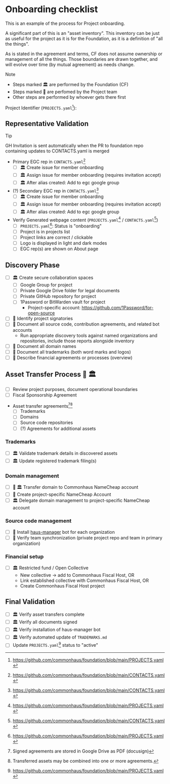 # Onboarding checklist

This is an example of the process for Project onboarding.

A significant part of this is an "asset inventory".
This inventory can be just as useful for the project as it is for the Foundation,
as it is a definition of "all the things".

As is stated in the agreement and terms, CF does not assume ownership or management of all the things.
Those boundaries are drawn together, and will evolve over time (by mutual agreement) as needs change.

> [!NOTE]
>
> - Steps marked 🏛️ are performed by the Foundation (CF)
> - Steps marked 👥 are perfomed by the Project team
> - Other steps are performed by whoever gets there first

Project Identifier (`PROJECTS.yaml`[^3]):

## Representative Validation

> [!TIP]
> GH Invitation is sent automatically when the PR to foundation repo containing updates to CONTACTS.yaml is merged

- Primary EGC rep in `CONTACTS.yaml`[^4]
    - [ ] 🏛️ Create issue for member onboarding
    - [ ] 🏛️ Assign issue for member onboarding (requires invitation accept)
    - [ ] 🏛️ After alias created: Add to egc google group
- (?) Secondary EGC rep in `CONTACTS.yaml`[^4]
    - [ ] 🏛️ Create issue for member onboarding
    - [ ] 🏛️ Assign issue for member onboarding (requires invitation accept)
    - [ ] 🏛️ After alias created: Add to egc google group
- Verify Generated webpage content (`PROJECTS.yaml`[^3] / `CONTACTS.yaml`[^4])
    - [ ] `PROJECTS.yaml`[^3]: Status is "onboarding"
    - [ ] Project is in projects list
    - [ ] Project links are correct / clickable
    - [ ] Logo is displayed in light and dark modes
    - [ ] EGC rep(s) are shown on About page

## Discovery Phase

- [ ] 🏛️ Create secure collaboration spaces
    - [ ] Google Group for project
    - [ ] Private Google Drive folder for legal documents
    - [ ] Private GitHub repository for project
    - [ ] 1Password or BitWarden vault for project
        - Project-specific account: <https://github.com/1Password/for-open-source>
- [ ] 👥 Identify project signatories
- [ ] 👥 Document all source code, contribution agreements, and related bot accounts
    - Run appropriate discovery tools against named organizations and repositories, include those reports alongside inventory
- [ ] 👥 Document all domain names
- [ ] 👥 Document all trademarks (both word marks and logos)
- [ ] 👥 Describe financial agreements or processes (overview)

## Asset Transfer Process 👥 🏛️

- [ ] Review project purposes, document operational boundaries
- [ ] Fiscal Sponsorship Agreement
- Asset transfer agreements[^1][^2]
    - [ ] Trademarks
    - [ ] Domains
    - [ ] Source code repositories
    - [ ] (?) Agreements for additional assets

### Trademarks

- [ ] 🏛️ Validate trademark details in discovered assets
- [ ] 🏛️ Update registered trademark filing(s)

### Domain management

- [ ] 👥 🏛️ Transfer domain to Commonhaus NameCheap account
- [ ] 👥 Create project-specific NameCheap Account
- [ ] 🏛️ Delegate domain management to project-specific NameCheap account

### Source code management

- [ ] 👥 Install [haus-manager](https://github.com/commonhaus/automation/tree/main/haus-manager) bot for each organization
- [ ] 👥 Verify team synchronization (private project repo and team in primary organization)

### Financial setup

- [ ] 🏛️ Restricted fund / Open Collective
    - New collective -> add to Commonhaus Fiscal Host, OR
    - Link established collective with Commonhaus Fiscal Host, OR
    - Create Commonhaus Fiscal Host project

## Final Validation

- [ ] 🏛️ Verify asset transfers complete
- [ ] 🏛️ Verify all documents signed
- [ ] 🏛️ Verify installation of haus-manager bot
- [ ] 🏛️ Verify automated update of `TRADEMARKS.md`
- [ ] Update `PROJECTS.yaml`[^3] status to "active"

[^1]: Signed agreements are stored in Google Drive as PDF (docusign)
[^2]: Transferred assets may be combined into one or more agreements.
[^3]: <https://github.com/commonhaus/foundation/blob/main/PROJECTS.yaml>
[^4]: <https://github.com/commonhaus/foundation/blob/main/CONTACTS.yaml>
